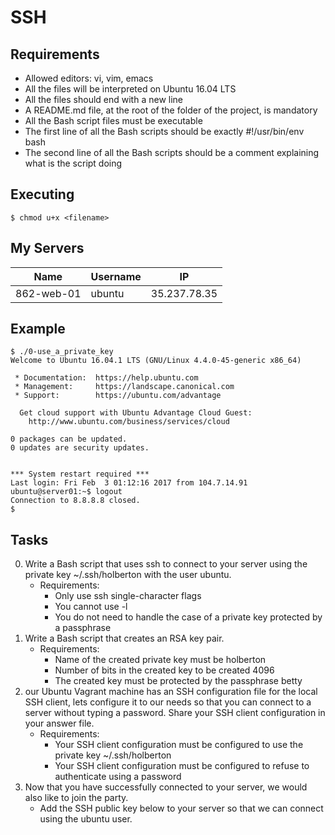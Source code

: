 # SSH

## Requirements
* Allowed editors: vi, vim, emacs
* All the files will be interpreted on Ubuntu 16.04 LTS
* All the files should end with a new line
* A README.md file, at the root of the folder of the project, is mandatory
* All the Bash script files must be executable
* The first line of all the Bash scripts should be exactly #!/usr/bin/env bash
* The second line of all the Bash scripts should be a comment explaining what is the script doing

## Executing
`$ chmod u+x <filename>`
## My Servers
| Name         | Username | IP           |
| :------:     | -------- | ----         |
| 862-web-01   | ubuntu   | 35.237.78.35 |

## Example
```
$ ./0-use_a_private_key
Welcome to Ubuntu 16.04.1 LTS (GNU/Linux 4.4.0-45-generic x86_64)

 * Documentation:  https://help.ubuntu.com
 * Management:     https://landscape.canonical.com
 * Support:        https://ubuntu.com/advantage

  Get cloud support with Ubuntu Advantage Cloud Guest:
    http://www.ubuntu.com/business/services/cloud

0 packages can be updated.
0 updates are security updates.


*** System restart required ***
Last login: Fri Feb  3 01:12:16 2017 from 104.7.14.91
ubuntu@server01:~$ logout
Connection to 8.8.8.8 closed.
$ 
```
## Tasks
0) Write a Bash script that uses ssh to connect to your server using the private key ~/.ssh/holberton with the user ubuntu.
	* Requirements:
		- Only use ssh single-character flags
		- You cannot use -l
		- You do not need to handle the case of a private key protected by a passphrase
1) Write a Bash script that creates an RSA key pair.
	* Requirements:
		- Name of the created private key must be holberton
		- Number of bits in the created key to be created 4096
		- The created key must be protected by the passphrase betty
2) our Ubuntu Vagrant machine has an SSH configuration file for the local SSH client, lets configure it to our needs so that you can connect to a server without typing a password. Share your SSH client configuration in your answer file.
	* Requirements:
		- Your SSH client configuration must be configured to use the private key ~/.ssh/holberton
		- Your SSH client configuration must be configured to refuse to authenticate using a password
3) Now that you have successfully connected to your server, we would also like to join the party.
	* Add the SSH public key below to your server so that we can connect using the ubuntu user.
